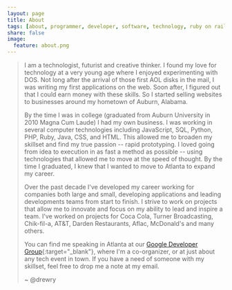 ```yaml
---
layout: page
title: About
tags: [about, programmer, developer, software, technology, ruby on rails, swift, resume, portfolio]
share: false
image:
  feature: about.png
---
```


> I am a technologist, futurist and creative thinker. I found my love for technology at a very young age where I enjoyed experimenting with DOS. Not long after the arrival of those first AOL disks in the mail, I was writing my first applications on the web. Soon after, I figured out that I could earn money with these skills. So I started selling websites to businesses around my hometown of Auburn, Alabama.
>
> By the time I was in college (graduated from Auburn University in 2010 Magna Cum Laude) I had my own business. I was working in several computer technologies including JavaScript, SQL, Python, PHP, Ruby, Java, CSS, and HTML. This allowed me to broaden my skillset and find my true passion -- rapid prototyping. I loved going from idea to execution in as fast a method as possible -- using technologies that allowed me to move at the speed of thought. By the time I graduated, I knew that I wanted to move to Atlanta to expand my career.
>
> Over the past decade I've developed my career working for companies both large and small, developing applications and leading developments teams from start to finish. I strive to work on projects that allow me to innovate and focus on my ability to lead and inspire a team. I've worked on projects for Coca Cola, Turner Broadcasting, Chik-fil-a, AT&T, Darden Restaurants, Aflac, McDonald's and many others.
>
> You can find me speaking in Atlanta at our [Google Developer Group](http://www.meetup.com/gdg-atlanta/){:target="_blank"}, where I'm a co-organizer, or at just about any tech event in town. If you have a need of someone with my skillset, feel free to drop me a note at my email.
>
> ~ @drewry